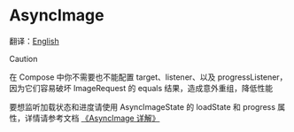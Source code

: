 # AsyncImage

翻译：[English](async_image.md)




> [!CAUTION]
> 在 Compose 中你不需要也不能配置 target、listener、以及 progressListener，因为它们容易破坏 ImageRequest 的 equals 结果，造成意外重组，降低性能

要想监听加载状态和进度请使用 AsyncImageState 的 loadState 和 progress 属性，详情请参考文档 [《AsyncImage 详解》](async_image_zh.md)